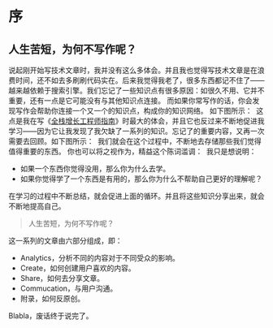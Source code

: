 # 序

## 人生苦短，为何不写作呢？

说起刚开始写技术文章时，我并没有这么多体会。并且我也觉得写技术文章是在浪 费时间，还不如去多刷刷代码实在。后来我觉得我老了，很多东西都记不住了——越来越依赖于搜索引擎。我们忘记了一些知识点有很多原因：如很久不用、它并不重要，还有一点是它可能没有与其他知识点连接。 而如果你常写作的话，你会发现写作会帮助你连接一个又一个的知识点，构成你的知识网络。 如下图所示：  这点是我在写《[全栈增长工程师指南](https://github.com/phodal/growth-ebook)》时最大的体会，并且它也反过来不断地促进我学习——因为它让我发现了我欠缺了一系列的知识。忘记了的重要内容，又再一次需要去回顾。如下图所示：  我们就会在这个过程中，不断地去存储那些我们觉得值得重要的东西。 你也可以将之视作为，精益这个陈词滥调：  我只是想说明：  

*   如果一个东西你觉得没用，那么你为什么去学。
*   如果你觉得学了一个东西是有用的，那么你为什么不帮助自己更好的理解呢？

在学习的过程中不断总结，就会促进上面的循环。并且将这些知识分享出来，就会不断地提高自己。 

> 人生苦短，为何不写作呢？

这一系列的文章由六部分组成，即：  

*   Analytics，分析不同的内容对于不同受众的影响。
*   Create，如何创建用户喜欢的内容。
*   Share，如何去分享文章。
*   Commucation，与用户沟通。
*   附录，如何反原创。

Blabla，废话终于说完了。